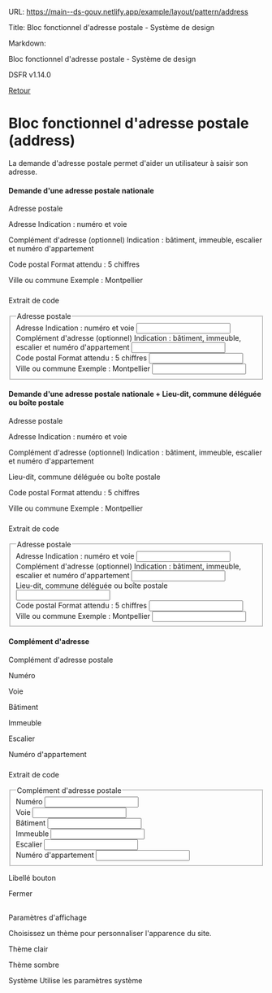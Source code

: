 URL:
https://main--ds-gouv.netlify.app/example/layout/pattern/address

Title:
Bloc fonctionnel d'adresse postale - Système de design

Markdown:

Bloc fonctionnel d'adresse postale - Système de design


DSFR v1.14.0


[Retour](../)


# Bloc fonctionnel d'adresse postale (address)


La demande d'adresse postale permet d'aider un utilisateur à saisir son adresse.


#### Demande d'une adresse postale nationale


Adresse postale


Adresse
Indication : numéro et voie


Complément d'adresse (optionnel)
Indication : bâtiment, immeuble, escalier et numéro d'appartement


Code postal
Format attendu : 5 chiffres


Ville ou commune
Exemple : Montpellier


###
Extrait de code


<fieldset class="fr-fieldset" id="address-7329" aria-labelledby="address-7329-legend address-7329-messages">
<legend class="fr-sr-only" id="address-7329-legend">
Adresse postale
</legend>
<div class="fr-fieldset__element">
<div class="fr-input-group" id="input-group-7330">
<label class="fr-label" for="address-7324">
Adresse
<span class="fr-hint-text">Indication : numéro et voie</span>
</label>
<input class="fr-input" aria-describedby="address-7324-messages" name="address-line1" autocomplete="address-line1" id="address-7324" type="text">
<div class="fr-messages-group" id="address-7324-messages" aria-live="polite">
</div>
</div>
</div>
<div class="fr-fieldset__element">
<div class="fr-input-group" id="input-group-7331">
<label class="fr-label" for="complement-7325">
Complément d'adresse (optionnel)
<span class="fr-hint-text">Indication : bâtiment, immeuble, escalier et numéro d'appartement</span>
</label>
<input class="fr-input" aria-describedby="complement-7325-messages" name="address-line2" autocomplete="address-line2" id="complement-7325" type="text">
<div class="fr-messages-group" id="complement-7325-messages" aria-live="polite">
</div>
</div>
</div>
<div class="fr-fieldset__element fr-fieldset__element--inline fr-fieldset__element--postal">
<div class="fr-input-group" id="input-group-7332">
<label class="fr-label" for="postal-7326">
Code postal
<span class="fr-hint-text">Format attendu : 5 chiffres</span>
</label>
<input class="fr-input" aria-describedby="postal-7326-messages" name="postal-code" autocomplete="postal-code" id="postal-7326" type="text">
<div class="fr-messages-group" id="postal-7326-messages" aria-live="polite">
</div>
</div>
</div>
<div class="fr-fieldset__element fr-fieldset__element--inline@md fr-fieldset__element--inline-grow">
<div class="fr-input-group" id="input-group-7333">
<label class="fr-label" for="city-7327">
Ville ou commune
<span class="fr-hint-text">Exemple : Montpellier</span>
</label>
<input class="fr-input" aria-describedby="city-7327-messages" name="address-level2" autocomplete="address-level2" id="city-7327" type="text">
<div class="fr-messages-group" id="city-7327-messages" aria-live="polite">
</div>
</div>
</div>
<div class="fr-messages-group" id="address-7329-messages" aria-live="polite">
</div>
</fieldset>


#### Demande d'une adresse postale nationale + Lieu-dit, commune déléguée ou boîte postale


Adresse postale


Adresse
Indication : numéro et voie


Complément d'adresse (optionnel)
Indication : bâtiment, immeuble, escalier et numéro d'appartement


Lieu-dit, commune déléguée ou boîte postale


Code postal
Format attendu : 5 chiffres


Ville ou commune
Exemple : Montpellier


###
Extrait de code


<fieldset class="fr-fieldset" id="address-7353" aria-labelledby="address-7353-legend address-7353-messages">
<legend class="fr-sr-only" id="address-7353-legend">
Adresse postale
</legend>
<div class="fr-fieldset__element">
<div class="fr-input-group" id="input-group-7354">
<label class="fr-label" for="address-7347">
Adresse
<span class="fr-hint-text">Indication : numéro et voie</span>
</label>
<input class="fr-input" aria-describedby="address-7347-messages" name="address-line1" autocomplete="address-line1" id="address-7347" type="text">
<div class="fr-messages-group" id="address-7347-messages" aria-live="polite">
</div>
</div>
</div>
<div class="fr-fieldset__element">
<div class="fr-input-group" id="input-group-7355">
<label class="fr-label" for="complement-7348">
Complément d'adresse (optionnel)
<span class="fr-hint-text">Indication : bâtiment, immeuble, escalier et numéro d'appartement</span>
</label>
<input class="fr-input" aria-describedby="complement-7348-messages" name="address-line2" autocomplete="address-line2" id="complement-7348" type="text">
<div class="fr-messages-group" id="complement-7348-messages" aria-live="polite">
</div>
</div>
</div>
<div class="fr-fieldset__element">
<div class="fr-input-group" id="input-group-7356">
<label class="fr-label" for="locality-7349">
Lieu-dit, commune déléguée ou boîte postale
</label>
<input class="fr-input" aria-describedby="locality-7349-messages" name="address-level3" autocomplete="address-line3" id="locality-7349" type="text">
<div class="fr-messages-group" id="locality-7349-messages" aria-live="polite">
</div>
</div>
</div>
<div class="fr-fieldset__element fr-fieldset__element--inline fr-fieldset__element--postal">
<div class="fr-input-group" id="input-group-7357">
<label class="fr-label" for="postal-7350">
Code postal
<span class="fr-hint-text">Format attendu : 5 chiffres</span>
</label>
<input class="fr-input" aria-describedby="postal-7350-messages" name="postal-code" autocomplete="postal-code" id="postal-7350" type="text">
<div class="fr-messages-group" id="postal-7350-messages" aria-live="polite">
</div>
</div>
</div>
<div class="fr-fieldset__element fr-fieldset__element--inline@md fr-fieldset__element--inline-grow">
<div class="fr-input-group" id="input-group-7358">
<label class="fr-label" for="city-7351">
Ville ou commune
<span class="fr-hint-text">Exemple : Montpellier</span>
</label>
<input class="fr-input" aria-describedby="city-7351-messages" name="address-level2" autocomplete="address-level2" id="city-7351" type="text">
<div class="fr-messages-group" id="city-7351-messages" aria-live="polite">
</div>
</div>
</div>
<div class="fr-messages-group" id="address-7353-messages" aria-live="polite">
</div>
</fieldset>


#### Complément d'adresse


Complément d'adresse postale


Numéro


Voie


Bâtiment


Immeuble


Escalier


Numéro d'appartement


###
Extrait de code


<fieldset class="fr-fieldset" id="address-7381" aria-labelledby="address-7381-legend address-7381-messages">
<legend class="fr-sr-only" id="address-7381-legend">
Complément d'adresse postale
</legend>
<div class="fr-fieldset__element fr-fieldset__element--inline fr-fieldset__element--inline-grow fr-fieldset__element--number">
<div class="fr-input-group" id="input-group-7382">
<label class="fr-label" for="number-7375">
Numéro
</label>
<input class="fr-input" aria-describedby="number-7375-messages" name="number" id="number-7375" type="text">
<div class="fr-messages-group" id="number-7375-messages" aria-live="polite">
</div>
</div>
</div>
<div class="fr-fieldset__element fr-fieldset__element--inline fr-fieldset__element--inline-grow">
<div class="fr-input-group" id="input-group-7383">
<label class="fr-label" for="street-7376">
Voie
</label>
<input class="fr-input" aria-describedby="street-7376-messages" name="street" id="street-7376" type="text">
<div class="fr-messages-group" id="street-7376-messages" aria-live="polite">
</div>
</div>
</div>
<div class="fr-fieldset__element">
<div class="fr-input-group" id="input-group-7384">
<label class="fr-label" for="building-7377">
Bâtiment
</label>
<input class="fr-input" aria-describedby="building-7377-messages" name="building" id="building-7377" type="text">
<div class="fr-messages-group" id="building-7377-messages" aria-live="polite">
</div>
</div>
</div>
<div class="fr-fieldset__element">
<div class="fr-input-group" id="input-group-7385">
<label class="fr-label" for="block-7378">
Immeuble
</label>
<input class="fr-input" aria-describedby="block-7378-messages" name="block" id="block-7378" type="text">
<div class="fr-messages-group" id="block-7378-messages" aria-live="polite">
</div>
</div>
</div>
<div class="fr-fieldset__element">
<div class="fr-input-group" id="input-group-7386">
<label class="fr-label" for="stare-7379">
Escalier
</label>
<input class="fr-input" aria-describedby="stare-7379-messages" name="stare" id="stare-7379" type="text">
<div class="fr-messages-group" id="stare-7379-messages" aria-live="polite">
</div>
</div>
</div>
<div class="fr-fieldset__element">
<div class="fr-input-group" id="input-group-7387">
<label class="fr-label" for="apartment-7380">
Numéro d'appartement
</label>
<input class="fr-input" aria-describedby="apartment-7380-messages" name="apartment" id="apartment-7380" type="text">
<div class="fr-messages-group" id="apartment-7380-messages" aria-live="polite">
</div>
</div>
</div>
<div class="fr-messages-group" id="address-7381-messages" aria-live="polite">
</div>
</fieldset>


Libellé bouton


Fermer


##
Paramètres d'affichage


Choisissez un thème pour personnaliser l'apparence du site.


Thème clair


Thème sombre


Système
Utilise les paramètres système
